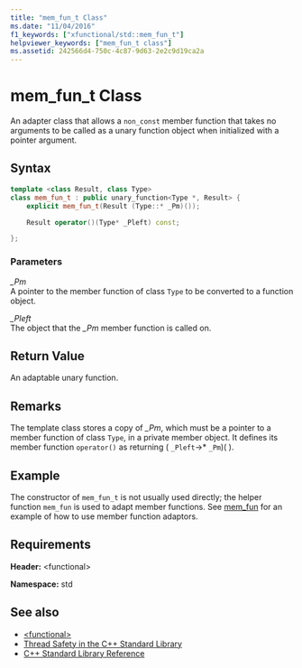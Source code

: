 ```yaml
---
title: "mem_fun_t Class"
ms.date: "11/04/2016"
f1_keywords: ["xfunctional/std::mem_fun_t"]
helpviewer_keywords: ["mem_fun_t class"]
ms.assetid: 242566d4-750c-4c87-9d63-2e2c9d19ca2a
---
```

# mem_fun_t Class

An adapter class that allows a `non_const` member function that takes no arguments to be called as a unary function object when initialized with a pointer argument.

## Syntax

```cpp
template <class Result, class Type>
class mem_fun_t : public unary_function<Type *, Result> {
    explicit mem_fun_t(Result (Type::* _Pm)());

    Result operator()(Type* _Pleft) const;

};
```

### Parameters

*_Pm*<br/>
A pointer to the member function of class `Type` to be converted to a function object.

*_Pleft*<br/>
The object that the *_Pm* member function is called on.

## Return Value

An adaptable unary function.

## Remarks

The template class stores a copy of *_Pm*, which must be a pointer to a member function of class `Type`, in a private member object. It defines its member function `operator()` as returning ( `_Pleft`->* `_Pm`)( ).

## Example

The constructor of `mem_fun_t` is not usually used directly; the helper function `mem_fun` is used to adapt member functions. See [mem_fun](../standard-library/functional-functions.md#mem_fun) for an example of how to use member function adaptors.

## Requirements

**Header:** \<functional>

**Namespace:** std

## See also

- [\<functional>](../standard-library/functional.md)
- [Thread Safety in the C++ Standard Library](../standard-library/thread-safety-in-the-cpp-standard-library.md)
- [C++ Standard Library Reference](../standard-library/cpp-standard-library-reference.md)
